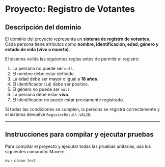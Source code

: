 # Proyecto: Registro de Votantes

## Descripción del dominio

El dominio del proyecto representa un **sistema de registro de votantes**.  
Cada persona tiene atributos como **nombre, identificación, edad, género y estado de vida (vivo o muerto)**.

El sistema valida las siguientes reglas antes de permitir el registro:

1. La persona no puede ser `null`.
2. El nombre debe estar definido.
3. La edad debe ser mayor o igual a **18 años**.
4. El identificador (`id`) debe ser positivo.
5. El género no puede ser `null`.
6. La persona debe estar **viva**.
7. El identificador no puede estar previamente registrado.

Si todas las condiciones se cumplen, la persona se registra correctamente y el sistema devuelve `RegisterResult.VALID`.

---

## Instrucciones para compilar y ejecutar pruebas

Para compilar el proyecto y ejecutar todas las pruebas unitarias, usa los siguientes comandos Maven:

```bash
mvn clean test